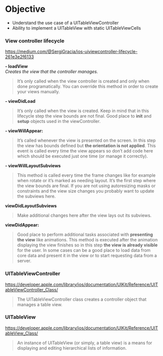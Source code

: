 # Objective
* Understand the use case of a UITableViewController
* Ability to implement a UITableView with static UITableViewCells

### View controller lifecycle
https://medium.com/@SergiGracia/ios-uiviewcontroller-lifecycle-261e3e2f6133  

**- loadView**  
*Creates the view that the controller manages.*
> It’s only called when the view controller is created and only when done programatically. You can override this method in order to create your views manually.  

**- viewDidLoad**  
> It’s only called when the view is created. Keep in mind that in this lifecycle step the view bounds are not final. Good place to **init** and **setup** objects used in the viewController.

**- viewWillAppear:**  
> It’s called whenever the view is presented on the screen. In this step the view has bounds defined but **the orientation is not applied**. This event is called every time the view appears so don’t add code here which should be executed just one time (or manage it correctly).

**- viewWillLayoutSubviews**  
> This method is called every time the frame changes like for example when rotate or it’s marked as needing layout. It’s the first step where the view bounds are final. If you are not using autoresizing masks or constraints and the view size changes you probably want to update the subviews here.

**viewDidLayoutSubviews**  
> Make additional changes here after the view lays out its subviews.

**viewDidAppear:**  
> Good place to perform additional tasks associated with **presenting the view** like animations. This method is executed after the animation displaying the view finishes so in this step **the view is already visible** for the user. In some cases can be a good place to load data from core data and present it in the view or to start requesting data from a server.


### UITableViewController  
https://developer.apple.com/library/ios/documentation/UIKit/Reference/UITableViewController_Class/  
> The UITableViewController class creates a controller object that manages a table view.

### UITableView  
https://developer.apple.com/library/ios/documentation/UIKit/Reference/UITableView_Class/  
> An instance of UITableView (or simply, a table view) is a means for displaying and editing hierarchical lists of information.


